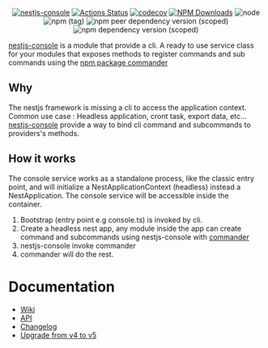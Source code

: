 <div align="center">

[![nestjs-console](https://raw.githubusercontent.com/Pop-Code/nestjs-console/master/resources/logo-frame.png)][npm]
[![Actions Status](https://github.com/Pop-Code/nestjs-console/workflows/Test/badge.svg)](https://github.com/Pop-Code/nestjs-console/actions)
[![codecov](https://codecov.io/gh/Pop-Code/nestjs-console/branch/master/graph/badge.svg)][codecov]
[![NPM Downloads](https://img.shields.io/npm/dm/nestjs-console.svg?style=flat)][npmchart]
![node](https://img.shields.io/node/v/nestjs-console)
![npm (tag)](https://img.shields.io/npm/v/nestjs-console/latest)
![npm peer dependency version (scoped)](https://img.shields.io/npm/dependency-version/nestjs-console/peer/@nestjs/core)
![npm dependency version (scoped)](https://img.shields.io/npm/dependency-version/nestjs-console/commander)

</div>

[nestjs-console][npm] is a module that provide a cli. A ready to use service class for your modules that exposes methods to register commands and sub commands using the [npm package commander][commander]

## Why

The nestjs framework is missing a cli to access the application context.  
Common use case : Headless application, cront task, export data, etc...
[nestjs-console][npm] provide a way to bind cli command and subcommands to providers's methods.

## How it works

The console service works as a standalone process, like the classic entry point, and will initialize a NestApplicationContext (headless) instead a NestApplication.
The console service will be accessible inside the container.

1. Bootstrap (entry point e.g console.ts) is invoked by cli.
2. Create a headless nest app, any module inside the app can create command and subcommands using nestjs-console with [commander][commander]
3. nestjs-console invoke commander
4. commander will do the rest.

# Documentation

-   [Wiki](https://github.com/Pop-Code/nestjs-console/wiki)
-   [API](https://pop-code.github.io/nestjs-console)
-   [Changelog](https://github.com/Pop-Code/nestjs-console/blob/master/CHANGELOG.md)
-   [Upgrade from v4 to v5](https://github.com/Pop-Code/nestjs-console/wiki/Upgrade-from-v4-to-v5)

[npm]: https://www.npmjs.com/package/nestjs-console
[npmchart]: https://npmcharts.com/compare/nestjs-console?minimal=true
[ci]: https://circleci.com/gh/Pop-Code/nestjs-console
[codecov]: https://codecov.io/gh/Pop-Code/nestjs-console
[commander]: https://www.npmjs.com/package/commander
[changelog]: https://github.com/Pop-Code/nestjs-console/blob/master/CHANGELOG.md
